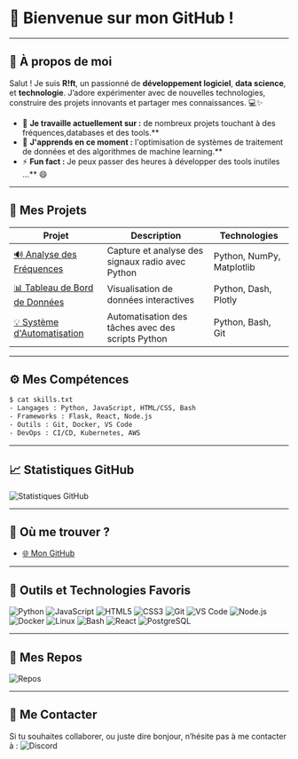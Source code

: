  # 👋 Bienvenue sur mon GitHub !
 
 ---
 
 ## 🎨 À propos de moi 
 
 Salut ! Je suis **R!ft**, un passionné de **développement logiciel**, **data science**, et **technologie**. J’adore expérimenter avec de nouvelles technologies, construire des projets innovants et partager mes connaissances. 💻✨
 
 - 🔭 **Je travaille actuellement sur :** de nombreux projets touchant à des fréquences,databases et des tools.**
 - 🌱 **J'apprends en ce moment :** l'optimisation de systèmes de traitement de données et des algorithmes de machine learning.**
 - ⚡ **Fun fact :** Je peux passer des heures à développer des tools inutiles ...** 😄
 
 ---
 
 ## 🚀 Mes Projets
 
 | Projet | Description | Technologies |
 |--------|-------------|--------------|
 | [🔊 Analyse des Fréquences](https://github.com/mon-utilisateur/mon-projet-frequences) | Capture et analyse des signaux radio avec Python | Python, NumPy, Matplotlib |
 | [📊 Tableau de Bord de Données](https://github.com/mon-utilisateur/tableau-de-bord) | Visualisation de données interactives | Python, Dash, Plotly |
 | [💡 Système d'Automatisation](https://github.com/mon-utilisateur/automation-system) | Automatisation des tâches avec des scripts Python | Python, Bash, Git |
 
 ---
 
 ## ⚙️ Mes Compétences
 
 ```bash
 $ cat skills.txt
 - Langages : Python, JavaScript, HTML/CSS, Bash
 - Frameworks : Flask, React, Node.js
 - Outils : Git, Docker, VS Code
 - DevOps : CI/CD, Kubernetes, AWS
 ```
 
 ---
 
 ## 📈 Statistiques GitHub
 
 ![Statistiques GitHub](https://github-readme-stats.vercel.app/api?username=riftdeveloppement&show_icons=true&theme=radical)
 
 ---
 
 ## 💬 Où me trouver ?
 
 - [🌐 Mon GitHub](https://github.com/riftdeveloppement)
 
 ---
 
## 🧰 Outils et Technologies Favoris

![Python](https://img.shields.io/badge/-Python-3776AB?style=flat-square&logo=python&logoColor=white)
![JavaScript](https://img.shields.io/badge/-JavaScript-F7DF1E?style=flat-square&logo=javascript&logoColor=black)
![HTML5](https://img.shields.io/badge/-HTML5-E34F26?style=flat-square&logo=html5&logoColor=white)
![CSS3](https://img.shields.io/badge/-CSS3-1572B6?style=flat-square&logo=css3&logoColor=white)
![Git](https://img.shields.io/badge/-Git-F05032?style=flat-square&logo=git&logoColor=white)
![VS Code](https://img.shields.io/badge/-VS_Code-007ACC?style=flat-square&logo=visual-studio-code&logoColor=white)
![Node.js](https://img.shields.io/badge/-Node.js-339933?style=flat-square&logo=node.js&logoColor=white)
![Docker](https://img.shields.io/badge/-Docker-2496ED?style=flat-square&logo=docker&logoColor=white)
![Linux](https://img.shields.io/badge/-Linux-FCC624?style=flat-square&logo=linux&logoColor=black)
![Bash](https://img.shields.io/badge/-Bash-4EAA25?style=flat-square&logo=gnu-bash&logoColor=white)
![React](https://img.shields.io/badge/-React-61DAFB?style=flat-square&logo=react&logoColor=black)
![PostgreSQL](https://img.shields.io/badge/-PostgreSQL-336791?style=flat-square&logo=postgresql&logoColor=white)
 
 ---
 
 ## 📂 Mes Repos
 
 ![Repos](https://github-readme-stats.vercel.app/api/top-langs/?username=riftdeveloppement&layout=compact&theme=radical)
 
 ---
 
 ## 📧 Me Contacter
 
 Si tu souhaites collaborer, ou juste dire bonjour, n’hésite pas à me contacter à : ![Discord](https://img.shields.io/badge/-wged-7289DA?style=flat-square&logo=discord&logoColor=white)
